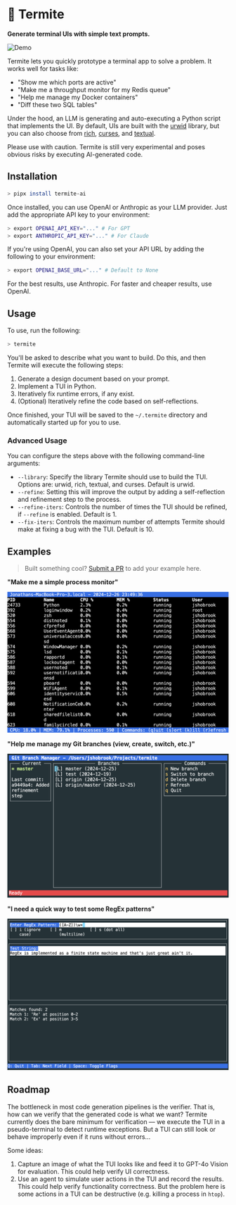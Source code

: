 # 🐛 Termite

**Generate terminal UIs with simple text prompts.**

![Demo](assets/demo.gif)

<!--Termite lets you quickly prototype a terminal app to help solve a problem. It works well for tasks like:-->

Termite lets you quickly prototype a terminal app to solve a problem. It works well for tasks like:

- "Show me which ports are active"
- "Make me a throughput monitor for my Redis queue"
- "Help me manage my Docker containers"
- "Diff these two SQL tables"

Under the hood, an LLM is generating and auto-executing a Python script that implements the UI. By default, UIs are built with the [urwid](https://urwid.org/) library, but you can also choose from [rich](https://rich.readthedocs.io/en/latest/), [curses](https://docs.python.org/3/library/curses.html), and [textual](https://textual.textualize.io/).

Please use with caution. Termite is still very experimental and poses obvious risks by executing AI-generated code.

## Installation

```bash
> pipx install termite-ai
```

Once installed, you can use OpenAI or Anthropic as your LLM provider. Just add the appropriate API key to your environment:

```bash
> export OPENAI_API_KEY="..." # For GPT
> export ANTHROPIC_API_KEY="..." # For Claude
```

If you're using OpenAI, you can also set your API URL by adding the following to your environment:

```bash
> export OPENAI_BASE_URL="..." # Default to None
```

For the best results, use Anthropic. For faster and cheaper results, use OpenAI.

## Usage

To use, run the following:

```bash
> termite
```

You'll be asked to describe what you want to build. Do this, and then Termite will execute the following steps:

1. Generate a design document based on your prompt.
2. Implement a TUI in Python.
3. Iteratively fix runtime errors, if any exist.
4. (Optional) Iteratively refine the code based on self-reflections.

Once finished, your TUI will be saved to the `~/.termite` directory and automatically started up for you to use.

### Advanced Usage

You can configure the steps above with the following command-line arguments:

- `--library`: Specify the library Termite should use to build the TUI. Options are: urwid, rich, textual, and curses. Default is urwid.
- `--refine`: Setting this will improve the output by adding a self-reflection and refinement step to the process.
- `--refine-iters`: Controls the number of times the TUI should be refined, if `--refine` is enabled. Default is 1.
- `--fix-iters`: Controls the maximum number of attempts Termite should make at fixing a bug with the TUI. Default is 10.

## Examples

> Built something cool? [Submit a PR](https://github.com/shobrook/termite/pulls) to add your example here.

**"Make me a simple process monitor"**

![Process](./assets/process.png)

**"Help me manage my Git branches (view, create, switch, etc.)"**

![Git](./assets/git.png)

**"I need a quick way to test some RegEx patterns"**

![RegEx](./assets/regex.png)

## Roadmap

The bottleneck in most code generation pipelines is the verifier. That is, how can we verify that the generated code is what we want? Termite currently does the bare minimum for verification –– we execute the TUI in a pseudo-terminal to detect runtime exceptions. But a TUI can still look or behave improperly even if it runs without errors...

Some ideas:

1. Capture an image of what the TUI looks like and feed it to GPT-4o Vision for evaluation. This could help verify UI correctness.
2. Use an agent to simulate user actions in the TUI and record the results. This could help verify functionality correctness. But the problem here is some actions in a TUI can be destructive (e.g. killing a process in `htop`).
